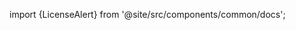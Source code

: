 import {LicenseAlert} from '@site/src/components/common/docs';

<LicenseAlert product="graphql-media" to="https://thedevoyage.gumroad.com/l/graphql-media" />
